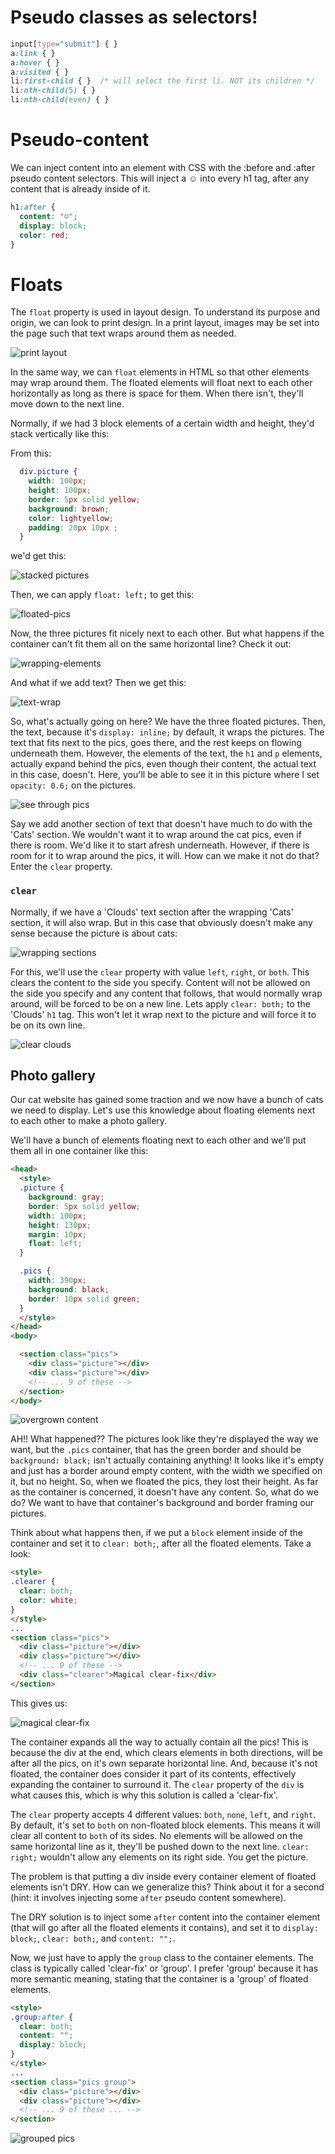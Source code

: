 # Pseudo classes as selectors!

```css
input[type="submit"] { }
a:link { }
a:hover { }
a:visited { }
li:first-child { }  /* will select the first li. NOT its children */
li:nth-child(5) { }
li:nth-child(even) { }
```

# Pseudo-content

We can inject content into an element with CSS with the :before and :after
pseudo content selectors. This will inject a ☺ into every h1 tag, after any
content that is already inside of it.

```css
h1:after {
  content: "☺";
  display: block;
  color: red;
}
```


# Floats

The `float` property is used in layout design. To understand its purpose and
origin, we can look to print design. In a print layout, images may be set
into the page such that text wraps around them as needed.

![print layout](./print-layout.png)


In the same way, we can `float` elements in HTML so that other elements may
wrap around them. The floated elements will float next to each other
horizontally as long as there is space for them. When there isn't, they'll
move down to the next line.

Normally, if we had 3 block elements of a certain width and height, they'd stack
vertically like this:

From this:
```css
  div.picture {
    width: 100px;
    height: 100px;
    border: 5px solid yellow;
    background: brown;
    color: lightyellow;
    padding: 20px 10px ;
  }
```
we'd get this:

![stacked pictures](./stacked-pics.png)


Then, we can apply `float: left;` to get this:

![floated-pics](./floated-pics.png)

Now, the three pictures fit nicely next to each other. But what happens if the container can't fit them all on the same horizontal line? Check it out:

![wrapping-elements](./wrapping-pics.png)

And what if we add text? Then we get this:

![text-wrap](./text-wrap.png)

So, what's actually going on here? We have the three floated pictures. Then, the text, because it's `display: inline;` by default, it wraps the pictures. The text that fits next to the pics, goes there, and the rest keeps on flowing underneath them. However, the elements of the text, the `h1` and `p`
elements, actually expand behind the pics, even though their content, the actual text in this case, doesn't. Here, you'll be able to see it in this picture where I set `opacity: 0.6;` on the pictures.

![see through pics](./see-through-pics.png)

Say we add another section of text that doesn't have much to do with the 'Cats' section. We wouldn't want it to wrap around the cat pics, even if there is room. We'd like it to start afresh underneath. However, if there is room for it to wrap around the pics, it will. How can we make it not do that? Enter the `clear` property.

### `clear`

Normally, if we have a 'Clouds' text section after the wrapping 'Cats' section,
it will also wrap. But in this case that obviously doesn't make any sense
because the picture is about cats:

![wrapping sections](./wrapping-sections.png)

For this, we'll use the `clear` property with value `left`, `right`, or `both`.
This clears the content to the side you specify. Content will not be allowed on
the side you specify and any content that follows, that would normally wrap
around, will be forced to be on a new line. Lets apply `clear: both;` to the
'Clouds' `h1` tag. This won't let it wrap next to the picture and will force it
to be on its own line.

![clear clouds](./clear-clouds.png)

## Photo gallery

Our cat website has gained some traction and we now have a bunch of cats we
need to display. Let's use this knowledge about floating elements next to each other to make a photo gallery.

We'll have a bunch of elements floating next to each other and we'll put them
all in one container like this:

```html
<head>
  <style>
  .picture {
    background: gray;
    border: 5px solid yellow;
    width: 100px;
    height: 130px;
    margin: 10px;
    float: left;
  }

  .pics {
    width: 390px;
    background: black;
    border: 10px solid green;
  }
  </style>
</head>
<body>

  <section class="pics">
    <div class="picture"></div>
    <div class="picture"></div>
    <!-- ... 9 of these -->
  </section>
</body>
```

![overgrown content](./overgrown-content.png)

AH!! What happened?? The pictures look like they're displayed the way we want,
but the `.pics` container, that has the green border and should be
`background: black;` isn't actually containing anything! It looks like it's
empty and just has a border around empty content, with the width we specified
on it, but no height. So, when we floated the pics, they lost their height. As
far as the container is concerned, it doesn't have any content. So, what do
we do? We want to have that container's background and border framing our
pictures.

Think about what happens then, if we put a `block` element inside of the container and set it to `clear: both;`, after all the floated elements. Take a look:

```html
<style>
.clearer {
  clear: both;
  color: white;
}
</style>
...
<section class="pics">
  <div class="picture"></div>
  <div class="picture"></div>
  <!-- ... 9 of these -->
  <div class="clearer">Magical clear-fix</div>
</section>
```

This gives us:

![magical clear-fix](./magical-clear-fix.png)

The container expands all the way to actually contain all the pics! This is because the div at the end, which clears elements in both directions, will be after all the pics, on it's own separate horizontal line. And, because it's not floated, the container does consider it part of its contents, effectively expanding the container to surround it. The `clear` property of the `div` is what causes this, which is why this solution is called a 'clear-fix'.

The `clear` property accepts 4 different values: `both`, `none`, `left`, and `right`. By default, it's set to `both` on non-floated block elements. This means it will clear all content to `both` of its sides. No elements will be allowed on the same horizontal line as it, they'll be pushed down to the next line. `clear: right;` wouldn't allow any elements on its right side. You get the picture.

The problem is that putting a div inside every container element of floated elements isn't DRY. How can we generalize this? Think about it for a second (hint: it involves injecting some `after` pseudo content somewhere).

The DRY solution is to inject some `after` content into the container element (that will go after all the floated elements it contains), and set it to `display: block;`, `clear: both;`, and `content: "";`.

Now, we just have to apply the `group` class to the container elements. The class is typically called 'clear-fix' or 'group'. I prefer 'group' because it has more semantic meaning, stating that the container is a 'group' of floated elements.

```html
<style>
.group:after {
  clear: both;
  content: "";
  display: block;
}
</style>
...
<section class="pics group">
  <div class="picture"></div>
  <div class="picture"></div>
  <!-- ... 9 of these ... -->
</section>
```

![grouped pics](./grouped-pics.png)






